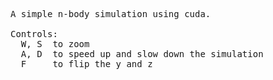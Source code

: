 <pre>
A simple n-body simulation using cuda.

Controls:
  W, S  to zoom
  A, D  to speed up and slow down the simulation
  F     to flip the y and z
</pre>
